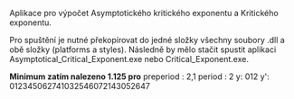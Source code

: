 Aplikace pro výpočet Asymptotického kritického exponentu a Kritického exponentu.

Pro spuštění je nutné překopírovat do jedné složky všechny soubory .dll a obě složky (platforms a styles). Následně by mělo stačit spustit aplikaci Asymptotical_Critical_Exponent.exe nebo Critical_Exponent.exe. 

**Minimum zatím nalezeno 1.125 pro** 
preperiod : 2,1
period : 2
y: 012
y': 012345062741032546072143052647
